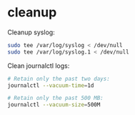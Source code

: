 # cleanup

Cleanup syslog:
```bash
sudo tee /var/log/syslog < /dev/null
sudo tee /var/log/syslog.1 < /dev/null
```

Clean journalctl logs:
```bash
# Retain only the past two days:
journalctl --vacuum-time=1d

# Retain only the past 500 MB:
journalctl --vacuum-size=500M
```
